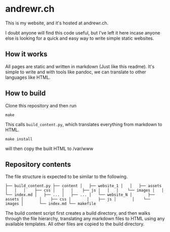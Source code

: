 andrewr.ch
===
This is my website, and it's hosted at andrewr.ch.

I doubt anyone will find this code useful, but I've left it here incase anyone 
else is looking for a quick and easy way to write simple static websites.

How it works
---
All pages are static and written in markdown (Just like this readme).  It's 
simple to write and with tools like pandoc, we can translate to other 
languages like HTML.

How to build
---
Clone this repository and then run

``
make
``

This calls `build_content.py`, which translates everything from markdown to 
HTML.

``
make install
``

will then copy the built HTML to /var/www

Repository contents
---
The file structure is expected to be similar to the following.

``
├── build_content.py
├── content
│   ├── website_1
│   │   ├── assets
│   │   │    ├── css
│   │   │    ├── js
│   │   │    └── images
│   │   └── index.md
│   ├── ...
│   ├── ...
│   └── website_N
│       ├── assets
│       │    ├── css
│       │    ├── js
│       │    └── images
│       └── index.md
└── makefile
``

The build content script first creates a build directory, and then walks
through the file hierarchy, translating any markdown files to HTML using
any available templates.  All other files are copied to the build directory.
